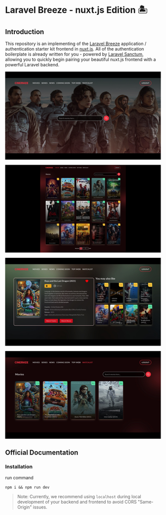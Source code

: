 # Laravel Breeze - nuxt.js Edition 🏝️

## Introduction

This repository is an implementing of the [Laravel Breeze](https://laravel.com/docs/starter-kits) application / authentication starter kit frontend in [nuxt.js](https://nuxtjs.org). All of the authentication boilerplate is already written for you - powered by [Laravel Sanctum](https://laravel.com/docs/sanctum), allowing you to quickly begin pairing your beautiful nuxt.js frontend with a powerful Laravel backend.

![screencapture-localhost-3000-2022-04-16-22_51_08](screenshots/screencapture-localhost-3000-2022-04-16-22_51_08.jpg)

![screencapture-localhost-3000-movies-2022-04-16-22_51_25](screenshots/screencapture-localhost-3000-movies-2022-04-16-22_51_25.jpg)

![screencapture-localhost-3000-movies-watch-2-2022-04-16-22_52_20](screenshots/screencapture-localhost-3000-movies-watch-2-2022-04-16-22_52_20.jpg)

![screencapture-localhost-3000-watchlist-2022-04-16-22_51_51](screenshots/screencapture-localhost-3000-watchlist-2022-04-16-22_51_51.jpg)

## Official Documentation

### Installation

run command

```
npm i && npm run dev
```

> Note: Currently, we recommend using `localhost` during local development of your backend and frontend to avoid CORS "Same-Origin" issues.
